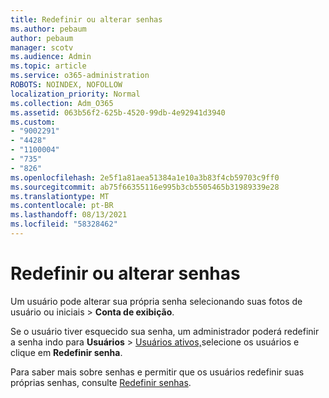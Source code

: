 ```yaml
---
title: Redefinir ou alterar senhas
ms.author: pebaum
author: pebaum
manager: scotv
ms.audience: Admin
ms.topic: article
ms.service: o365-administration
ROBOTS: NOINDEX, NOFOLLOW
localization_priority: Normal
ms.collection: Adm_O365
ms.assetid: 063b56f2-625b-4520-99db-4e92941d3940
ms.custom:
- "9002291"
- "4428"
- "1100004"
- "735"
- "826"
ms.openlocfilehash: 2e5f1a81aea51384a1e10a3b83f4cb59703c9ff0
ms.sourcegitcommit: ab75f66355116e995b3cb5505465b31989339e28
ms.translationtype: MT
ms.contentlocale: pt-BR
ms.lasthandoff: 08/13/2021
ms.locfileid: "58328462"
---
```

# <a name="reset-or-change-passwords"></a>Redefinir ou alterar senhas

Um usuário pode alterar sua própria senha selecionando suas fotos de usuário ou iniciais > **Conta de exibição**.
  
Se o usuário tiver esquecido sua senha, um administrador poderá redefinir a senha indo para **Usuários**  >  [Usuários ativos,](https://portal.office.com/adminportal/home#/users)selecione os usuários e clique em **Redefinir senha**.
  
Para saber mais sobre senhas e permitir que os usuários redefinir suas próprias senhas, consulte [Redefinir senhas](https://docs.microsoft.com/microsoft-365/admin/add-users/reset-passwords).
